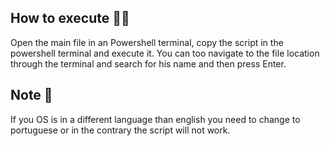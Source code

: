 ## How to execute 🐱‍👤

Open the main file in an Powershell terminal, copy the script in the powershell terminal and execute it.
You can too navigate to the file location through the terminal and search for his name and then press Enter.

## Note 📒

If you OS is in a different language than english you need to change to portuguese or in the contrary the script will not work.
